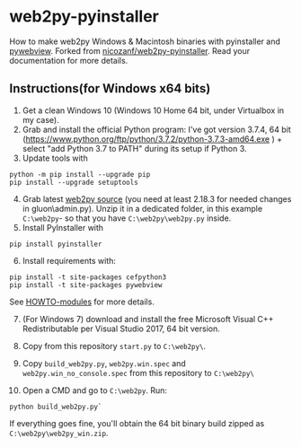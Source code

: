 # web2py-pyinstaller 
How to make web2py Windows & Macintosh binaries with pyinstaller and [pywebview](https://github.com/r0x0r/pywebview).
Forked from [nicozanf/web2py-pyinstaller](https://github.com/nicozanf/web2py-pyinstaller). Read your documentation for more details.

## Instructions(for Windows x64 bits)
1. Get a clean Windows 10 (Windows 10 Home 64 bit, under Virtualbox in my case).
2. Grab and install the official Python program: I've got version 3.7.4, 64 bit (https://www.python.org/ftp/python/3.7.2/python-3.7.3-amd64.exe ) + select "add Python 3.7 to PATH" during its setup if Python 3.
3. Update tools with
```
python -m pip install --upgrade pip
pip install --upgrade setuptools
```
4. Grab latest [web2py source](https://mdipierro.pythonanywhere.com/examples/static/web2py_src.zip) (you need at least 2.18.3 for needed changes in gluon\admin.py). Unzip it in a dedicated folder, in this example `C:\web2py`- so that you have `C:\web2py\web2py.py` inside.
5. Install PyInstaller with
```
pip install pyinstaller
```
6. Install requirements with:
```
pip install -t site-packages cefpython3
pip install -t site-packages pywebview
```
See [HOWTO-modules](https://github.com/bruino/web2py-pyinstaller/blob/master/HOWTO-modules.md) for more details.

7. (For Windows 7) download and install the free Microsoft Visual C++ Redistributable per Visual Studio 2017, 64 bit version.

8. Copy from this repository `start.py` to `C:\web2py\`.

9. Copy `build_web2py.py`, `web2py.win.spec` and `web2py.win_no_console.spec` from this repository to `C:\web2py\`

10. Open a CMD and go to `C:\web2py`. Run:
```
python build_web2py.py`
```
If everything goes fine, you'll obtain the 64 bit binary build zipped as `C:\web2py\web2py_win.zip`.

